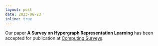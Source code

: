 ```yaml
---
layout: post
date: 2023-06-23
inline: true
---
```


Our paper **A  Survey on Hypergraph Representation Learning** has been accepted for publication at [Computing Surveys](https://dl.acm.org/doi/10.1145/3605776).
